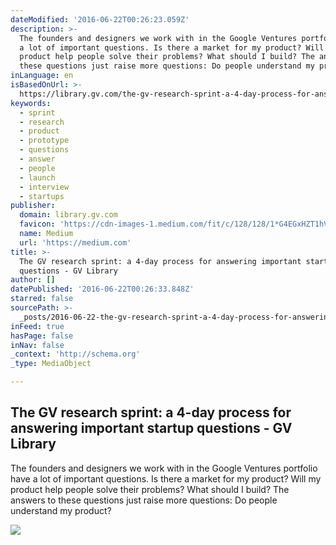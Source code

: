 ```yaml
---
dateModified: '2016-06-22T00:26:23.059Z'
description: >-
  The founders and designers we work with in the Google Ventures portfolio have
  a lot of important questions. Is there a market for my product? Will my
  product help people solve their problems? What should I build? The answers to
  these questions just raise more questions: Do people understand my product?
inLanguage: en
isBasedOnUrl: >-
  https://library.gv.com/the-gv-research-sprint-a-4-day-process-for-answering-important-startup-questions-97279b532b25?gi=3914d6527198#.blyjpmprt
keywords:
  - sprint
  - research
  - product
  - prototype
  - questions
  - answer
  - people
  - launch
  - interview
  - startups
publisher:
  domain: library.gv.com
  favicon: 'https://cdn-images-1.medium.com/fit/c/128/128/1*G4EGxHZT1hVbtmYh-NKiUQ.png'
  name: Medium
  url: 'https://medium.com'
title: >-
  The GV research sprint: a 4-day process for answering important startup
  questions - GV Library
author: []
datePublished: '2016-06-22T00:26:33.848Z'
starred: false
sourcePath: >-
  _posts/2016-06-22-the-gv-research-sprint-a-4-day-process-for-answering-import.md
inFeed: true
hasPage: false
inNav: false
_context: 'http://schema.org'
_type: MediaObject

---
```

<article style=""><h1>The GV research sprint: a 4-day process for answering important startup questions - GV Library</h1><p>The founders and designers we work with in the Google Ventures portfolio have a lot of important questions. Is there a market for my product? Will my product help people solve their problems? What should I build? The answers to these questions just raise more questions: Do people understand my product?</p><img src="https://cdn-images-1.medium.com/max/1200/0*cVN4S759QpD1kJN0.png" /></article>